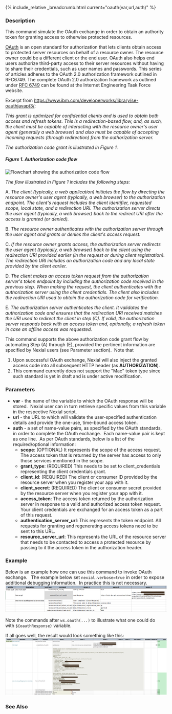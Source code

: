 {% include_relative _breadcrumb.html current="oauth(var,url,auth)" %}

### Description
This command simulate the OAuth exchange in order to obtain an authority token for granting access to otherwise 
protected resources.

<a href="https://tools.ietf.org/html/rfc6749" class="external-link">OAuth</a> is an open standard for authorization 
that lets clients obtain access to protected server resources on behalf of a resource owner. The resource owner could 
be a different client or the end user. OAuth also helps end users authorize third-party access to their server 
resources without having to share their credentials, such as user names and passwords. This series of articles 
adheres to the OAuth 2.0 authorization framework outlined in RFC6749. The complete OAuth 2.0 authorization framework 
as outlined under <a href="https://tools.ietf.org/html/rfc6749" class="external-link">RFC 6749</a> can be found at 
the Internet Engineering Task Force website.

Excerpt from <a href="https://www.ibm.com/developerworks/library/se-oauthjavapt3/" class="external-link">https://www.ibm.com/developerworks/library/se-oauthjavapt3/</a>:

_This grant is optimized for confidential clients and is used to obtain both access and refresh tokens. This is a 
redirection-based flow, and, as such, the client must be capable of interacting with the resource owner's user agent 
(generally a web browser) and also must be capable of accepting incoming requests (through redirection) from the 
authorization server._

_The authorization code grant is illustrated in Figure 1._

##### _Figure 1. Authorization code flow_

![`Flowchart showing the authorization code flow`](https://www.ibm.com/developerworks/library/se-oauthjavapt3/image002.png)

_The flow illustrated in Figure 1 includes the following steps:_

A. _The client (typically, a web application) initiates the flow by directing the resource owner's user agent 
   (typically, a web browser) to the authorization endpoint. The client's request includes the client identifier, 
   requested scope, local state, and a redirection URI. The authorization server directs the user agent (typically, a 
   web browser) back to the redirect URI after the access is granted (or denied)._
   
B. _The resource owner authenticates with the authorization server through the user agent and grants or denies the 
   client's access request._

C. _If the resource owner grants access, the authorization server redirects the user agent (typically, a web 
   browser) back to the client using the redirection URI provided earlier (in the request or during client 
   registration). The redirection URI includes an authorization code and any local state provided by the client earlier._

D. _The client makes an access token request from the authorization server's token endpoint by including the 
   authorization code received in the previous step. When making the request, the client authenticates with the 
   authorization server using the client credentials. The client also includes the redirection URI used to obtain the 
   authorization code for verification._

E. _The authorization server authenticates the client. It validates the authorization code and ensures that the 
   redirection URI received matches the URI used to redirect the client in step (C). If valid, the authorization server 
   responds back with an access token and, optionally, a refresh token in case an offline access was requested._

This command supports the above authorization code grant flow by automating Step (A) through (E), provided the 
pertinent information are specified by Nexial users (see Parameter section).  Note that

1. Upon successful OAuth exchange, Nexial will also inject the granted access code into all subsequent HTTP header 
   (as **AUTHORIZATION**). 
2. This command currently does not support the "Mac" token type since such standard is yet in draft and is under 
   active modification.


### Parameters
- **var** \- the name of the variable to which the OAuth response will be stored.  Nexial user can in turn retrieve 
  specific values from this variable in the respective Nexial script.
- **url** \- the URL to which will validate the user-specified authentication details and provide the one-use, 
  time-bound access token.
- **auth** \- a set of name-value pairs, as specified by the OAuth standards, in order to complete the OAuth 
  exchange.  Each name-value pair is kept as one line.  As per OAuth standards, below is a list of the 
  required/optional information:  
    - **scope**: (OPTIONAL) It represents the scope of the access request. The access token that is returned by the 
      server has access to only those services mentioned in the scope.
    - **grant_type**: (REQUIRED) This needs to be set to client_credentials representing the client credentials grant.
    - **client_id**: (REQUIRED) The client or consumer ID provided by the resource server when you register your app 
      with it.
    - **client_secret**: (REQUIRED) The client or consumer secret provided by the resource server when you register 
      your app with it.  
    - **access_token**: The access token returned by the authorization server in response to a valid and authorized 
      access token request. Your client credentials are exchanged for an access token as a part of this request.
    - **authentication\_server\_url**: This represents the token endpoint. All requests for granting and regenerating 
      access tokens need to be sent to this URL.
    - **resource\_server\_url**: This represents the URL of the resource server that needs to be contacted to access 
      a protected resource by passing to it the access token in the authorization header.


### Example
Below is an example how one can use this command to invoke OAuth exchange.  
The example below set `nexial.verbose=true` in order to expose additional debugging information.  In practice this is 
not necessary.<br/>
![](image/oauth_01.png)

Note the commands after `ws.oauth(...)` to illustrate what one could do with `${oauthResponse}` variable.

If all goes well, the result would look something like this:<br/>
![](image/oauth_02.png)


### See Also
